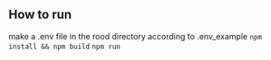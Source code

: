 ## How to run 

make a .env file in the rood directory according to .env_example
`npm install && npm build`
`npm run`


